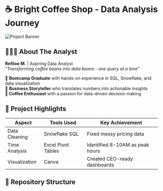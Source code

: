 # ☕ Bright Coffee Shop - Data Analysis Journey

![Project Banner](visuals/repo_banner.png)

## 👩🏾‍💻 About The Analyst
**Refiloe M.** | Aspiring Data Analyst  
*"Transforming coffee beans into data beans - one query at a time"*

🔹 **Bootcamp Graduate** with hands-on experience in SQL, Snowflake, and data visualization  
🔹 **Business Storyteller** who translates numbers into actionable insights  
🔹 **Coffee Enthusiast** with a passion for data-driven decision making

## 🚀 Project Highlights
| **Aspect**       | **Tools Used**       | **Key Achievement**                 |
|-------------------|----------------------|-------------------------------------|
| Data Cleaning     | Snowflake SQL        | Fixed messy pricing data            |
| Time Analysis     | Excel Pivot Tables   | Identified 8-10AM as peak hours     |
| Visualization     | Canva            | Created CEO-ready dashboards        |

## 📂 Repository Structure

